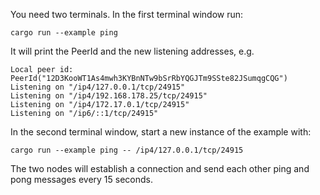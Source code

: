 You need two terminals. In the first terminal window run:

```
cargo run --example ping
```

It will print the PeerId and the new listening addresses, e.g.

```
Local peer id: PeerId("12D3KooWT1As4mwh3KYBnNTw9bSrRbYQGJTm9SSte82JSumqgCQG")
Listening on "/ip4/127.0.0.1/tcp/24915"
Listening on "/ip4/192.168.178.25/tcp/24915"
Listening on "/ip4/172.17.0.1/tcp/24915"
Listening on "/ip6/::1/tcp/24915"
```

In the second terminal window, start a new instance of the example with:

```
cargo run --example ping -- /ip4/127.0.0.1/tcp/24915
```
The two nodes will establish a connection and send each other ping and pong messages every 15 seconds.
